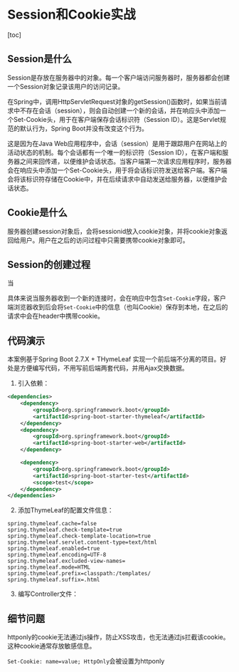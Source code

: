 # Session和Cookie实战

[toc]



## Session是什么

Session是存放在服务器中的对象。每一个客户端访问服务器时，服务器都会创建一个Session对象记录该用户的访问记录。



在Spring中，调用HttpServletRequest对象的getSession()函数时，如果当前请求中不存在会话（session），则会自动创建一个新的会话，并在响应头中添加一个Set-Cookie头，用于在客户端保存会话标识符（Session ID）。这是Servlet规范的默认行为，Spring Boot并没有改变这个行为。

这是因为在Java Web应用程序中，会话（session）是用于跟踪用户在网站上的活动状态的机制。每个会话都有一个唯一的标识符（Session ID），在客户端和服务器之间来回传递，以便维护会话状态。当客户端第一次请求应用程序时，服务器会在响应头中添加一个Set-Cookie头，用于将会话标识符发送给客户端。客户端会将该标识符存储在Cookie中，并在后续请求中自动发送给服务器，以便维护会话状态。



## Cookie是什么

服务器创建session对象后，会将sessionid放入cookie对象，并将cookie对象返回给用户。用户在之后的访问过程中只需要携带cookie对象即可。



## Session的创建过程

当

具体来说当服务器收到一个新的连接时，会在响应中包含`Set-Cookie`字段，客户端浏览器收到后会将`Set-Cookie`中的信息（也叫Cookie）保存到本地，在之后的请求中会在header中携带cookie。

## 代码演示

本案例基于Spring Boot 2.7.X + THymeLeaf 实现一个前后端不分离的项目。好处是方便编写代码，不用写前后端两套代码，并用Ajax交换数据。

1. 引入依赖：

```xml
<dependencies>
    <dependency>
        <groupId>org.springframework.boot</groupId>
        <artifactId>spring-boot-starter-thymeleaf</artifactId>
    </dependency>
    <dependency>
        <groupId>org.springframework.boot</groupId>
        <artifactId>spring-boot-starter-web</artifactId>
    </dependency>

    <dependency>
        <groupId>org.springframework.boot</groupId>
        <artifactId>spring-boot-starter-test</artifactId>
        <scope>test</scope>
    </dependency>
</dependencies>
```



2. 添加ThymeLeaf的配置文件信息：

```properties
spring.thymeleaf.cache=false
spring.thymeleaf.check-template=true
spring.thymeleaf.check-template-location=true
spring.thymeleaf.servlet.content-type=text/html
spring.thymeleaf.enabled=true
spring.thymeleaf.encoding=UTF-8
spring.thymeleaf.excluded-view-names=
spring.thymeleaf.mode=HTML
spring.thymeleaf.prefix=classpath:/templates/
spring.thymeleaf.suffix=.html
```



3. 编写Controller文件：



## 细节问题

httponly的cookie无法通过js操作，防止XSS攻击，也无法通过js拦截该cookie。这种cookie通常存放敏感信息。

`Set-Cookie: name=value; HttpOnly`会被设置为httponly
